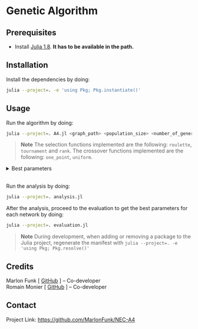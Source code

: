 # Genetic Algorithm

## Prerequisites

- Install [Julia 1.8](https://julialang.org/downloads/). **It has to be available in the path.**

## Installation

Install the dependencies by doing:
```sh
julia --project=. -e 'using Pkg; Pkg.instantiate()'
```

## Usage

Run the algorithm by doing:
```sh
julia --project=. A4.jl <graph_path> <population_size> <number_of_generations> <amount_of_mutations> <selection_function> <crossover_function>
```
> **Note** The selection functions implemented are the following: `roulette`, `tournament` and `rank`.
> The crossover functions implemented are the following: `one_point`, `uniform`.


<details>
    <summary>Best parameters</summary>
    <p>
    <p>----------------------------------------<br />NET Graph: 20x2+5x2.net<br />----------------------------------------<br />Population Size: 100<br />Number of Generations: 500<br />Amount of Mutations: 1<br />Selection Function: tournament<br />Crossover Function: uniform<br />Max Fitness: 17.21811301763276</p>
<p>----------------------------------------<br />NET Graph: 256_4_4_2_15_18_p.net<br />----------------------------------------<br />Population Size: 100<br />Number of Generations: 1000<br />Amount of Mutations: 1<br />Selection Function: tournament<br />Crossover Function: one_point<br />Max Fitness: 18.255441637808982</p>
<p>----------------------------------------<br />NET Graph: 256_4_4_4_13_18_p.net<br />----------------------------------------<br />Population Size: 100<br />Number of Generations: 500<br />Amount of Mutations: 1<br />Selection Function: tournament<br />Crossover Function: one_point<br />Max Fitness: 19.62977718333518</p>
<p>----------------------------------------<br />NET Graph: adjnoun.net<br />----------------------------------------<br />Population Size: 100<br />Number of Generations: 1000<br />Amount of Mutations: 1<br />Selection Function: tournament<br />Crossover Function: uniform<br />Max Fitness: 6.790261706690035</p>
<p>----------------------------------------<br />NET Graph: cat_cortex_sim.net<br />----------------------------------------<br />Population Size: 100<br />Number of Generations: 100<br />Amount of Mutations: 1<br />Selection Function: tournament<br />Crossover Function: one_point<br />Max Fitness: 3.0112973169045336</p>
<p>----------------------------------------<br />NET Graph: circle9.net<br />----------------------------------------<br />Population Size: 100<br />Number of Generations: 1000<br />Amount of Mutations: 1<br />Selection Function: roulette<br />Crossover Function: one_point<br />Max Fitness: 7.1720774272214705</p>
<p>----------------------------------------<br />NET Graph: clique_stars.net<br />----------------------------------------<br />Population Size: 100<br />Number of Generations: 500<br />Amount of Mutations: 1<br />Selection Function: roulette<br />Crossover Function: uniform<br />Max Fitness: 8.663144236491934</p>
<p>----------------------------------------<br />NET Graph: cliques_line.net<br />----------------------------------------<br />Population Size: 100<br />Number of Generations: 500<br />Amount of Mutations: 1<br />Selection Function: tournament<br />Crossover Function: uniform<br />Max Fitness: 16.67755719188137</p>
<p>----------------------------------------<br />NET Graph: dolphins.net<br />----------------------------------------<br />Population Size: 100<br />Number of Generations: 1000<br />Amount of Mutations: 1<br />Selection Function: tournament<br />Crossover Function: one_point<br />Max Fitness: 12.12955063774663</p>
<p>----------------------------------------<br />NET Graph: graph3+1+3.net<br />----------------------------------------<br />Population Size: 100<br />Number of Generations: 100<br />Amount of Mutations: 1<br />Selection Function: roulette<br />Crossover Function: one_point<br />Max Fitness: 4.55682373046875</p>
<p>----------------------------------------<br />NET Graph: graph3+2+3.net<br />----------------------------------------<br />Population Size: 100<br />Number of Generations: 1000<br />Amount of Mutations: 1<br />Selection Function: roulette<br />Crossover Function: uniform<br />Max Fitness: 4.693795735443437</p>
<p>----------------------------------------<br />NET Graph: grid-6x6.net<br />----------------------------------------<br />Population Size: 100<br />Number of Generations: 500<br />Amount of Mutations: 1<br />Selection Function: tournament<br />Crossover Function: uniform<br />Max Fitness: 15.520651851852033</p>
<p>----------------------------------------<br />NET Graph: grid-p-6x6.net<br />----------------------------------------<br />Population Size: 100<br />Number of Generations: 1000<br />Amount of Mutations: 1<br />Selection Function: tournament<br />Crossover Function: uniform<br />Max Fitness: 15.295469916933792</p>
<p>----------------------------------------<br />NET Graph: qns04_d.net<br />----------------------------------------<br />Population Size: 100<br />Number of Generations: 500<br />Amount of Mutations: 1<br />Selection Function: tournament<br />Crossover Function: one_point<br />Max Fitness: 17.888588873481844</p>
<p>----------------------------------------<br />NET Graph: rb125.net<br />----------------------------------------<br />Population Size: 50<br />Number of Generations: 500<br />Amount of Mutations: 1<br />Selection Function: tournament<br />Crossover Function: uniform<br />Max Fitness: 5.150291531166661</p>
<p>----------------------------------------<br />NET Graph: rb25.net<br />----------------------------------------<br />Population Size: 100<br />Number of Generations: 500<br />Amount of Mutations: 1<br />Selection Function: tournament<br />Crossover Function: one_point<br />Max Fitness: 5.199185551250911</p>
<p>----------------------------------------<br />NET Graph: rhesus_simetrica.net<br />----------------------------------------<br />Population Size: 100<br />Number of Generations: 1000<br />Amount of Mutations: 1<br />Selection Function: tournament<br />Crossover Function: one_point<br />Max Fitness: 1.110721515979026</p>
<p>----------------------------------------<br />NET Graph: wheel.net<br />----------------------------------------<br />Population Size: 25<br />Number of Generations: 500<br />Amount of Mutations: 1<br />Selection Function: tournament<br />Crossover Function: uniform<br />Max Fitness: 1.1744270324707031</p>
<p>----------------------------------------<br />NET Graph: zachary_unwh.net<br />----------------------------------------<br />Population Size: 100<br />Number of Generations: 100<br />Amount of Mutations: 1<br />Selection Function: roulette<br />Crossover Function: one_point<br />Max Fitness: 6.542126533592129</p>
    </p>
</details>

<br>

Run the analysis by doing:
```sh
julia --project=. analysis.jl
```

After the analysis, proceed to the evaluation to get the best parameters for each network by doing:
```sh
julia --project=. evaluation.jl
```

> **Note** During development, when adding or removing a package to the Julia project, regenerate the manifest with `julia --project=. -e 'using Pkg; Pkg.resolve()'`

## Credits

Marlon Funk [ [GitHub](https://github.com/MarlonFunk) ] – Co-developer
<br>
Romain Monier [ [GitHub](https://github.com/rmonier) ] – Co-developer

## Contact

Project Link: https://github.com/MarlonFunk/NEC-A4
